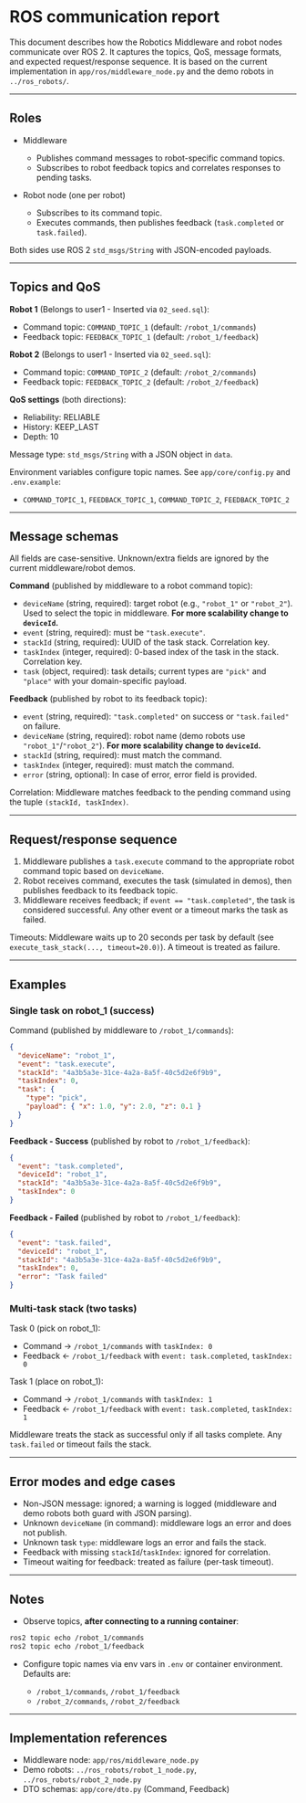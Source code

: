 # ROS communication report

This document describes how the Robotics Middleware and robot nodes communicate over ROS 2. It captures the topics, QoS, message formats, and expected request/response sequence. It is based on the current implementation in `app/ros/middleware_node.py` and the demo robots in `../ros_robots/`.

---

## Roles

- Middleware
  - Publishes command messages to robot-specific command topics.
  - Subscribes to robot feedback topics and correlates responses to pending tasks.

- Robot node (one per robot)
  - Subscribes to its command topic.
  - Executes commands, then publishes feedback (`task.completed` or `task.failed`).

Both sides use ROS 2 `std_msgs/String` with JSON-encoded payloads.

---

## Topics and QoS

**Robot 1** (Belongs to user1 - Inserted via `02_seed.sql`):

- Command topic: `COMMAND_TOPIC_1` (default: `/robot_1/commands`)
- Feedback topic: `FEEDBACK_TOPIC_1` (default: `/robot_1/feedback`)

**Robot 2** (Belongs to user1 - Inserted via `02_seed.sql`):

- Command topic: `COMMAND_TOPIC_2` (default: `/robot_2/commands`)
- Feedback topic: `FEEDBACK_TOPIC_2` (default: `/robot_2/feedback`)

**QoS settings** (both directions):

- Reliability: RELIABLE
- History: KEEP_LAST
- Depth: 10

Message type: `std_msgs/String` with a JSON object in `data`.

Environment variables configure topic names. See `app/core/config.py` and `.env.example`:

- `COMMAND_TOPIC_1`, `FEEDBACK_TOPIC_1`, `COMMAND_TOPIC_2`, `FEEDBACK_TOPIC_2`

---

## Message schemas

All fields are case-sensitive. Unknown/extra fields are ignored by the current middleware/robot demos.

**Command** (published by middleware to a robot command topic):

- `deviceName` (string, required): target robot (e.g., `"robot_1"` or `"robot_2"`). Used to select the topic in middleware. **For more scalability change to `deviceId`.**
- `event` (string, required): must be `"task.execute"`.
- `stackId` (string, required): UUID of the task stack. Correlation key.
- `taskIndex` (integer, required): 0-based index of the task in the stack. Correlation key.
- `task` (object, required): task details; current types are `"pick"` and `"place"` with your domain-specific payload.

**Feedback** (published by robot to its feedback topic):

- `event` (string, required): `"task.completed"` on success or `"task.failed"` on failure.
- `deviceName` (string, required): robot name (demo robots use `"robot_1"`/`"robot_2"`). **For more scalability change to `deviceId`.**
- `stackId` (string, required): must match the command.
- `taskIndex` (integer, required): must match the command.
- `error` (string, optional): In case of error, error field is provided.

Correlation: Middleware matches feedback to the pending command using the tuple `(stackId, taskIndex)`.

---

## Request/response sequence

1. Middleware publishes a `task.execute` command to the appropriate robot command topic based on `deviceName`.
2. Robot receives command, executes the task (simulated in demos), then publishes feedback to its feedback topic.
3. Middleware receives feedback; if `event == "task.completed"`, the task is considered successful. Any other event or a timeout marks the task as failed.

Timeouts: Middleware waits up to 20 seconds per task by default (see `execute_task_stack(..., timeout=20.0)`). A timeout is treated as failure.

---

## Examples

### Single task on robot_1 (success)

Command (published by middleware to `/robot_1/commands`):

```json
{
  "deviceName": "robot_1",
  "event": "task.execute",
  "stackId": "4a3b5a3e-31ce-4a2a-8a5f-40c5d2e6f9b9",
  "taskIndex": 0,
  "task": {
    "type": "pick",
    "payload": { "x": 1.0, "y": 2.0, "z": 0.1 }
  }
}
```

**Feedback - Success** (published by robot to `/robot_1/feedback`):

```json
{
  "event": "task.completed",
  "deviceId": "robot_1",
  "stackId": "4a3b5a3e-31ce-4a2a-8a5f-40c5d2e6f9b9",
  "taskIndex": 0
}
```

**Feedback - Failed** (published by robot to `/robot_1/feedback`):

```json
{
  "event": "task.failed",
  "deviceId": "robot_1",
  "stackId": "4a3b5a3e-31ce-4a2a-8a5f-40c5d2e6f9b9",
  "taskIndex": 0,
  "error": "Task failed"
}
```

### Multi-task stack (two tasks)

Task 0 (pick on robot_1):

- Command -> `/robot_1/commands` with `taskIndex: 0`
- Feedback <- `/robot_1/feedback` with `event: task.completed`, `taskIndex: 0`

Task 1 (place on robot_1):

- Command -> `/robot_1/commands` with `taskIndex: 1`
- Feedback <- `/robot_1/feedback` with `event: task.completed`, `taskIndex: 1`

Middleware treats the stack as successful only if all tasks complete. Any `task.failed` or timeout fails the stack.

---

## Error modes and edge cases

- Non-JSON message: ignored; a warning is logged (middleware and demo robots both guard with JSON parsing).
- Unknown `deviceName` (in command): middleware logs an error and does not publish.
- Unknown task `type`: middleware logs an error and fails the stack.
- Feedback with missing `stackId`/`taskIndex`: ignored for correlation.
- Timeout waiting for feedback: treated as failure (per-task timeout).

---

## Notes

- Observe topics, **after connecting to a running container**:

```zsh
ros2 topic echo /robot_1/commands
ros2 topic echo /robot_1/feedback
```

- Configure topic names via env vars in `.env` or container environment. Defaults are:

  - `/robot_1/commands`, `/robot_1/feedback`
  - `/robot_2/commands`, `/robot_2/feedback`

---

## Implementation references

- Middleware node: `app/ros/middleware_node.py`
- Demo robots: `../ros_robots/robot_1_node.py`, `../ros_robots/robot_2_node.py`
- DTO schemas: `app/core/dto.py` (Command, Feedback)
